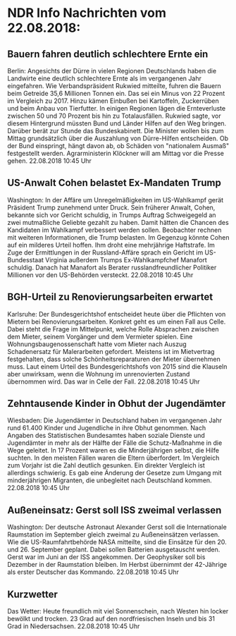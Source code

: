# NDR Info Nachrichten vom 22.08.2018:


## Bauern fahren deutlich schlechtere Ernte ein
Berlin: Angesichts der Dürre in vielen Regionen Deutschlands haben die Landwirte eine deutlich schlechtere Ernte als im vergangenen Jahr eingefahren. Wie Verbandspräsident Rukwied mitteilte, fuhren die Bauern beim Getreide 35,6 Millionen Tonnen ein. Das sei ein Minus von 22 Prozent im Vergleich zu 2017. Hinzu kämen Einbußen bei Kartoffeln, Zuckerrüben und beim Anbau von Tierfutter. In einigen Regionen lägen die Ernteverluste zwischen 50 und 70 Prozent bis hin zu Totalausfällen. Rukwied sagte, vor diesem Hintergrund müssten Bund und Länder Hilfen auf den Weg bringen. Darüber berät zur Stunde das Bundeskabinett. Die Minister wollen bis zum Mittag grundsätzlich über die Auszahlung von Dürre-Hilfen entscheiden. Ob der Bund einspringt, hängt davon ab, ob Schäden von "nationalem Ausmaß" festgestellt werden. Agrarministerin Klöckner will am Mittag vor die Presse gehen. 22.08.2018 10:45 Uhr 

## US-Anwalt Cohen belastet Ex-Mandaten Trump
Washington: In der Affäre um Unregelmäßigkeiten im US-Wahlkampf gerät Präsident Trump zunehmend unter Druck. Sein früherer Anwalt, Cohen, bekannte sich vor Gericht schuldig, in Trumps Auftrag Schweigegeld an zwei mutmaßliche Geliebte gezahlt zu haben. Damit hätten die Chancen des Kandidaten im Wahlkampf verbessert werden sollen. Beobachter rechnen mit weiteren Informationen, die Trump belasten. Im Gegenzug könnte Cohen auf ein milderes Urteil hoffen. Ihm droht eine mehrjährige Haftstrafe. Im Zuge der Ermittlungen in der Russland-Affäre sprach ein Gericht im US-Bundesstaat Virginia außerdem Trumps Ex-Wahlkampfchef Manafort schuldig. Danach hat Manafort als Berater russlandfreundlicher Politiker Millionen vor den US-Behörden versteckt. 22.08.2018 10:45 Uhr 

## BGH-Urteil zu Renovierungsarbeiten erwartet
Karlsruhe: Der Bundesgerichtshof entscheidet heute über die Pflichten von Mietern bei Renovierungsarbeiten. Konkret geht es um einen Fall aus Celle. Dabei steht die Frage im Mittelpunkt, welche Rolle Absprachen zwischen dem Mieter, seinem Vorgänger und dem Vermieter spielen. Eine Wohnungsbaugenossenschaft hatte vom Mieter nach Auszug Schadenersatz für Malerarbeiten gefordert. Meistens ist im Mietvertrag festgehalten, dass solche Schönheitsreparaturen der Mieter übernehmen muss. Laut einem Urteil des Bundesgerichtshofs von 2015 sind die Klauseln aber unwirksam, wenn die Wohnung im unrenovierten Zustand übernommen wird. Das war in Celle der Fall. 22.08.2018 10:45 Uhr 

## Zehntausende Kinder in Obhut der Jugendämter
Wiesbaden: 	Die Jugendämter in Deutschland haben im vergangenen Jahr rund 61.400 Kinder und Jugendliche in ihre Obhut genommen. Nach Angaben des Statistischen Bundesamtes haben soziale Dienste und Jugendämter in mehr als der Hälfte der Fälle die Schutz-Maßnahme in die Wege geleitet. In 17 Prozent waren es die Minderjährigen selbst, die Hilfe suchten. In den meisten Fällen waren die Eltern überfordert. Im Vergleich zum Vorjahr ist die Zahl deutlich gesunken. Ein direkter Vergleich ist allerdings schwierig. Es gab eine Änderung der Gesetze zum Umgang mit minderjährigen Migranten, die unbegleitet nach Deutschland kommen. 22.08.2018 10:45 Uhr 

## Außeneinsatz: Gerst soll ISS zweimal verlassen
Washington: Der deutsche Astronaut Alexander Gerst soll die Internationale Raumstation im September gleich zweimal zu Außeneinsätzen verlassen. Wie die US-Raumfahrtbehörde NASA mitteilte, sind die Einsätze für den 20. und 26. September geplant. Dabei sollen Batterien ausgetauscht werden. Gerst war im Juni an der ISS angekommen. Der Geophysiker soll bis Dezember in der Raumstation bleiben. Im Herbst übernimmt der 42-Jährige als erster Deutscher das Kommando. 22.08.2018 10:45 Uhr 

## Kurzwetter
Das Wetter: Heute freundlich mit viel Sonnenschein, nach Westen hin locker bewölkt und trocken. 23 Grad auf den nordfriesischen Inseln und bis 31 Grad in Niedersachsen. 22.08.2018 10:45 Uhr 

